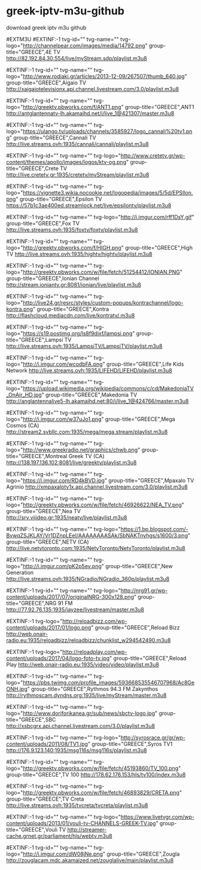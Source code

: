 # greek-iptv-m3u-github
download greek iptv m3u github



#EXTM3U
#EXTINF:-1 tvg-id="" tvg-name="" tvg-logo="http://channelpear.com/images/media/14792.png" group-title="GREECE",4E TV
http://82.192.84.30:554/live/myStream.sdp/playlist.m3u8

#EXTINF:-1 tvg-id="" tvg-name="" tvg-logo="http://www.rodiaki.gr/articles/2013-12-09/267507/thumb_640.jpg" group-title="GREECE",Aigaio TV
http://xaigaiotelevisionx.api.channel.livestream.com/3.0/playlist.m3u8

#EXTINF:-1 tvg-id="" tvg-name="" tvg-logo="http://greektv.pbworks.com/f/ANT1.png" group-title="GREECE",ANT1
http://antglantennatv-lh.akamaihd.net/i/live_1@421307/master.m3u8

#EXTINF:-1 tvg-id="" tvg-name="" tvg-logo="https://ulango.tv/uploads/channels/3585927/logo_cannali%20tv1.png" group-title="GREECE",Cannali TV
http://live.streams.ovh:1935/cannali/cannali/playlist.m3u8

#EXTINF:-1 tvg-id="" tvg-name="" tvg-logo="http://www.cretetv.gr/wp-content/themes/apollo/images/logos/ktv-og.png" group-title="GREECE",Crete TV
http://live.cretetv.gr:1935/cretetv/myStream/playlist.m3u8

#EXTINF:-1 tvg-id="" tvg-name="" tvg-logo="https://vignette3.wikia.nocookie.net/logopedia/images/5/5d/EPSIlon.png" group-title="GREECE",Epsilon TV
https://57b1c3ae400ed.streamlock.net/live/epsilontv/playlist.m3u8

#EXTINF:-1 tvg-id="" tvg-name="" tvg-logo="http://i.imgur.com/rff1DsY.gif" group-title="GREECE",Fox TV
http://live.streams.ovh:1935/foxtv/foxtv/playlist.m3u8

#EXTINF:-1 tvg-id="" tvg-name="" tvg-logo="http://greektv.pbworks.com/f/HIGH.png" group-title="GREECE",High TV
http://live.streams.ovh:1935/hightv/hightv/playlist.m3u8

#EXTINF:-1 tvg-id="" tvg-name="" tvg-logo="http://greektv.pbworks.com/w/file/fetch/51254412/IONIAN.PNG" group-title="GREECE",Ionian Channel
http://stream.ioniantv.gr:8081/ionian/live/playlist.m3u8

#EXTINF:-1 tvg-id="" tvg-name="" tvg-logo="http://live24.gr/resrc/styles/custom-popups/kontrachannel/logo-kontra.png" group-title="GREECE",Kontra
http://flashcloud.mediacdn.com/live/kontratv/.m3u8

#EXTINF:-1 tvg-id="" tvg-name="" tvg-logo="https://s19.postimg.org/ls8f9dixf/lampsi.png" group-title="GREECE",Lampsi TV
http://live.streams.ovh:1935/LampsiTV/LampsiTV/playlist.m3u8

#EXTINF:-1 tvg-id="" tvg-name="" tvg-logo="http://i.imgur.com/wcodbFA.png" group-title="GREECE",Life Kids Network
http://live.streams.ovh:1935/LIFEHD/LIFEHD/playlist.m3u8

#EXTINF:-1 tvg-id="" tvg-name="" tvg-logo="https://upload.wikimedia.org/wikipedia/commons/c/cd/MakedoniaTV_OnAir_HD.jpg" group-title="GREECE",Makedonia TV
http://anglantennalive5-lh.akamaihd.net:80/i/live_1@424766/master.m3u8

#EXTINF:-1 tvg-id="" tvg-name="" tvg-logo="http://i.imgur.com/w37uJo1.png" group-title="GREECE",Mega Cosmos (CA)
http://stream2.svbllc.com:1935/mega/mega.stream/playlist.m3u8

#EXTINF:-1 tvg-id="" tvg-name="" tvg-logo="http://www.greekradio.net/graphics/chwb.png" group-title="GREECE",Montreal Greek TV (CA)
http://138.197.136.102:8081/live/greektv/playlist.m3u8

#EXTINF:-1 tvg-id="" tvg-name="" tvg-logo="https://i.imgur.com/RD4kBVD.jpg" group-title="GREECE",Mpaxalo TV Agrinio
http://xmpaxalotv1x.api.channel.livestream.com/3.0/playlist.m3u8

#EXTINF:-1 tvg-id="" tvg-name="" tvg-logo="http://greektv.pbworks.com/w/file/fetch/46926622/NEA_TV.png" group-title="GREECE",Nea TV
http://srv.viiideo.gr:1935/neatv/live/playlist.m3u8

#EXTINF:-1 tvg-id="" tvg-name="" tvg-logo="https://1.bp.blogspot.com/-BvwqZSJKLAY/Vr1DZnpLEeI/AAAAAAAASAk/SbNAKTnyhgs/s1600/3.png" group-title="GREECE",NETV (CA)
http://live.netvtoronto.com:1935/NetvToronto/NetvToronto/playlist.m3u8

#EXTINF:-1 tvg-id="" tvg-name="" tvg-logo="http://i.imgur.com/pK2p5ey.png" group-title="GREECE",New Generation
http://live.streams.ovh:1935/NGradio/NGradio_360p/playlist.m3u8

#EXTINF:-1 tvg-id="" tvg-name="" tvg-logo="http://nrg91.gr/wp-content/uploads/2017/07/originalNRG-300x128.png" group-title="GREECE",NRG 91 FM
http://77.92.76.135:1935/jayzee/livestream/master.m3u8

#EXTINF:-1 tvg-logo="http://reloadbizz.com/wp-content/uploads/2017/01/logo.png" group-title="GREECE",Reload Bizz 
http://web.onair-radio.eu:1935/reloadbizz/reloadbizz/chunklist_w294542490.m3u8

#EXTINF:-1 tvg-logo="http://reloadplay.com/wp-content/uploads/2017/04/logo-foto-tv.jpg" group-title="GREECE",Reload Play
http://web.onair-radio.eu:1935/video/video/playlist.m3u8

#EXTINF:-1 tvg-id="" tvg-name="" tvg-logo="https://pbs.twimg.com/profile_images/593668535546707968/Ac8GeONH.jpg" group-title="GREECE",Rythmos 94.3 FM Zakynthos
http://rythmoscam.dyndns.org:1935/live/myStream/master.m3u8

#EXTINF:-1 tvg-id="" tvg-name="" tvg-logo="http://www.doriforikanea.gr/sub/news/sbctv-logo.jpg" group-title="GREECE",SBC
http://xsbcgrx.api.channel.livestream.com/3.0/playlist.m3u8

#EXTINF:-1 tvg-id="" tvg-name="" tvg-logo="http://syrosrace.gr/gr/wp-content/uploads/2011/08/TV1.jpg" group-title="GREECE",Syros TV1
http://176.9.123.140:1935/msg116s/msg116s/playlist.m3u8

#EXTINF:-1 tvg-id="" tvg-name="" tvg-logo="http://greektv.pbworks.com/w/file/fetch/45193860/TV_100.png" group-title="GREECE",TV 100
http://178.62.176.153/hls/tv100/index.m3u8

#EXTINF:-1 tvg-id="" tvg-name="" tvg-logo="http://greektv.pbworks.com/w/file/fetch/46893829/CRETA.png" group-title="GREECE",TV Creta
http://live.streams.ovh:1935/tvcreta/tvcreta/playlist.m3u8

#EXTINF:-1 tvg-id="" tvg-name="" tvg-logo="https://www.livetvgr.com/wp-content/uploads/2013/01/vouli-tv-CHANNELS-GREEK-TV.jpg" group-title="GREECE",Vouli TV
http://streamer-cache.grnet.gr/parliament/hls/webtv.m3u8

#EXTINF:-1 tvg-id="" tvg-name="" tvg-logo="http://i.imgur.com/dW08jNe.png" group-title="GREECE",Zougla
http://zouglacam.mdc.akamaized.net/zouglalive/main/playlist.m3u8
